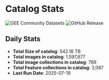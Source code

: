 # Catalog Stats

![GEE Community Datasets](https://img.shields.io/endpoint?url=https://gist.githubusercontent.com/samapriya/34bc0c1280d475d3a69e3b60a706226e/raw/community.json)
![GitHub Release](https://img.shields.io/github/v/release/samapriya/awesome-gee-community-datasets)

## Daily Stats

<!-- START_MARKER -->
* **Total Size of catalog**: 542.18 TB
* **Total images in catalog**: 1,597,877
* **Total image collections in catalog**: 769
* **Total Feature collections in catalog**: 3,087
* **Last Run Date**: 2025-07-19
<!-- END_MARKER -->
